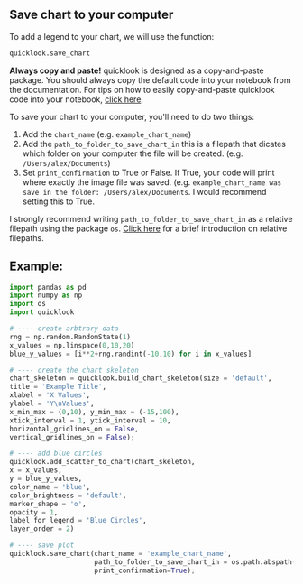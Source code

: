 ## Save chart to your computer
To add a legend to your chart, we will use the function:
```python
quicklook.save_chart
```

**Always copy and paste!** quicklook is designed as a copy-and-paste package. You should always copy the default code into your notebook from the documentation.
For tips on how to easily copy-and-paste quicklook code into your notebook, [click here](https://github.com/alexdsbreslav/quicklook/blob/master/how_to_use_quicklook/copy_and_paste_quicklook_code.md). 

To save your chart to your computer, you'll need to do two things:
1. Add the `chart_name` (e.g. `example_chart_name`)
2. Add the `path_to_folder_to_save_chart_in` this is a filepath that dicates which folder on your computer the file will be created. (e.g. `/Users/alex/Documents`)
3. Set `print_confirmation` to True or False. If True, your code will print where exactly the image file was saved. (e.g. `example_chart_name was save in the folder: /Users/alex/Documents`. I would recommend setting this to True.

I strongly recommend writing `path_to_folder_to_save_chart_in` as a relative filepath using the package `os`. [Click here]() for a brief introduction on relative filepaths.

## Example:
```python
import pandas as pd
import numpy as np
import os
import quicklook
```
```python
# ---- create arbtrary data
rng = np.random.RandomState(1)
x_values = np.linspace(0,10,20)
blue_y_values = [i**2+rng.randint(-10,10) for i in x_values]

# ---- create the chart skeleton
chart_skeleton = quicklook.build_chart_skeleton(size = 'default',
title = 'Example Title',
xlabel = 'X Values',
ylabel = 'Y\nValues',
x_min_max = (0,10), y_min_max = (-15,100),
xtick_interval = 1, ytick_interval = 10,
horizontal_gridlines_on = False,
vertical_gridlines_on = False);

# ---- add blue circles
quicklook.add_scatter_to_chart(chart_skeleton,
x = x_values,
y = blue_y_values,
color_name = 'blue',
color_brightness = 'default',
marker_shape = 'o',
opacity = 1,
label_for_legend = 'Blue Circles',
layer_order = 2)

# ---- save plot
quicklook.save_chart(chart_name = 'example_chart_name', 
                     path_to_folder_to_save_chart_in = os.path.abspath('charts'),
                     print_confirmation=True);
```
